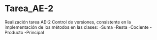 # Tarea_AE-2
Realización tarea AE-2 Control de versiones, consistente en la implementación de los métodos en las clases:
-Suma
-Resta
-Cociente
-Producto
-Principal
